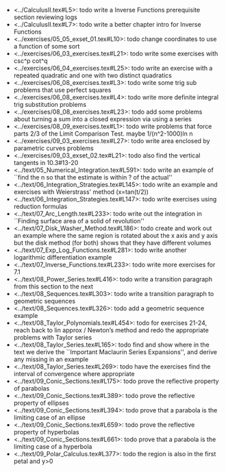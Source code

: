 * <../CalculusII.tex#L5>: todo write a Inverse Functions prerequisite section reviewing logs
* <../CalculusII.tex#L7>: todo write a better chapter intro for Inverse Functions
* <../exercises/05_05_exset_01.tex#L10>: todo change coordinates to use a function of some sort
* <../exercises/06_03_exercises.tex#L21>: todo write some exercises with csc^p cot^q
* <../exercises/06_04_exercises.tex#L25>: todo write an exercise with a repeated quadratic and one with two distinct quadratics
* <../exercises/06_08_exercises.tex#L3>: todo write some trig sub problems that use perfect squares
* <../exercises/06_08_exercises.tex#L4>: todo write more definite integral trig substitution problems
* <../exercises/08_08_exercises.tex#L23>: todo add some problems about turning a sum into a closed expression via using a series
* <../exercises/08_09_exercises.tex#L1>: todo write problems that force parts 2/3 of the Limit Comparison Test.  maybe 1/(n^2-1000)ln n
* <../exercises/09_03_exercises.tex#L27>: todo write area enclosed by parametric curves problems
* <../exercises/09_03_exset_02.tex#L21>: todo also find the vertical tangents in 10.3#13-20
* <../text/05_Numerical_Integration.tex#L591>: todo write an example of ``find the n so that the estimate is within ? of the actual''
* <../text/06_Integration_Strategies.tex#L145>: todo write an example and exercises with Weierstrass' method (x=tan(t/2))
* <../text/06_Integration_Strategies.tex#L147>: todo write exercises using reduction formulas
* <../text/07_Arc_Length.tex#L233>: todo write out the integration in ``Finding surface area of a solid of revolution''
* <../text/07_Disk_Washer_Method.tex#L186>: todo create and work out an example where the same region is rotated about the x axis and y axis but the disk method (for both) shows that they have different volumes
* <../text/07_Exp_Log_Functions.tex#L281>: todo write another logarithmic differentiation example
* <../text/07_Inverse_Functions.tex#L233>: todo write more exercises for 7.1
* <../text/08_Power_Series.tex#L416>: todo write a transition paragraph from this section to the next
* <../text/08_Sequences.tex#L303>: todo write a transition paragraph to geometric sequences
* <../text/08_Sequences.tex#L326>: todo add a geometric sequence example
* <../text/08_Taylor_Polynomials.tex#L454>: todo for exercises 21-24, reach back to lin approx / Newton’s method and redo the appropriate problems with Taylor series
* <../text/08_Taylor_Series.tex#L165>: todo find and show where in the text we derive the ``Important Maclaurin Series Expansions'', and derive any missing in an example
* <../text/08_Taylor_Series.tex#L269>: todo have the exercises find the interval of convergence where appropriate
* <../text/09_Conic_Sections.tex#L175>: todo prove the reflective property of parabolas
* <../text/09_Conic_Sections.tex#L389>: todo prove the reflective property of ellipses
* <../text/09_Conic_Sections.tex#L394>: todo prove that a parabola is the limiting case of an ellipse
* <../text/09_Conic_Sections.tex#L659>: todo prove the reflective property of hyperbolas
* <../text/09_Conic_Sections.tex#L661>: todo prove that a parabola is the limiting case of a hyperbola
* <../text/09_Polar_Calculus.tex#L377>: todo the region is also in the first petal and y>0
